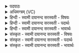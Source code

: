 <details><summary>पदपाठः</summary>

अ॒ग्नेः। ज॒नित्र॑म्। अ॒सि॒। वृष॑णौ। स्थः॒। उ॒र्वशी॑। अ॒सि॒। आ॒युः। अ॒सि॒। पु॒रू॒रवाः॑। अ॒सि॒। गा॒य॒त्रेण॑। त्वा॒। छन्द॑सा। म॒न्था॒मि॒। त्रैष्टु॑भेन। त्वा॒। छन्द॑सा। म॒न्था॒मि॒। जाग॑तेन। त्वा॒। छन्द॑सा। म॒न्था॒मि॒। २।
</details>

<details><summary>अधिमन्त्रम् (VC)</summary>

- विष्णुर्यज्ञो देवता
- गोतम ऋषिः
- आर्षी गायत्री
- षड्जः, धैवतः
</details>

<details><summary>हिन्दी - स्वामी दयानन्द सरस्वती  - विषयः</summary>

फिर वह यज्ञ कैसा है, इस विषय का उपदेश अगले मन्त्र में किया है ॥
</details>

<details><summary>हिन्दी - स्वामी दयानन्द सरस्वती  - पदार्थः</summary>

पदार्थान्वयभाषाः -  हे मनुष्य लोगो ! जैसे मैं जो (अग्नेः) आग्नेय अस्त्रादि की सिद्धि करने हारे अग्नि के (जनित्रम्) उत्पन्न करनेवाला हवि (असि) है, (वृषणौ) जो वर्षा करानेवाले सूर्य्य और वायु (स्थः) हैं, जो (उर्वशी) बहुत सुखों के प्राप्त करानेवाली क्रिया (असि) है, जो (आयुः) जीवन (असि) है, जो (पुरूरवाः) बहुत शास्त्रों के उपदेश करने का निमित्त (असि) है, (त्वा) उस अग्नि (गायत्रेण) गायत्री (छन्दसा) आनन्दकारक स्वच्छन्द क्रिया से (मन्थामि) विलोडन करता हूँ (त्वा) उस सोम आदि ओषधीसमूह (त्रैष्टुभेन) त्रिष्टुप् (छन्दसा) छन्द से (मन्थामि) विलोडन करता हूँ (त्वा) और उस शत्रु दुःखसमूह को (जागतेन) जगती (छन्दसा) छन्द से (मन्थामि) ताड़न करके निवारण करता हूँ, वैसे ही तुम भी किया करो ॥२॥
</details>

<details><summary>हिन्दी - स्वामी दयानन्द सरस्वती  - भावार्थः</summary>

भावार्थभाषाः -  इस मन्त्र में वाचकलुप्तोपमालङ्कार है। सब मनुष्यों को योग्य है कि इस प्रकार की रीति से प्रतिपादन वा सेवन किये हुए यज्ञ से दूसरे मनुष्यों के लिये परोपकार करें ॥२॥
</details>

<details><summary>संस्कृत - स्वामी दयानन्द सरस्वती  - विषयः</summary>

पुनः स यज्ञः कीदृश इत्युपदिश्यते ॥
</details>

<details><summary>संस्कृत - स्वामी दयानन्द सरस्वती  - पदार्थः</summary>

पदार्थान्वयभाषाः -  हे मनुष्या ! यथाऽहं यदग्नेर्जनित्रमसि भवति, यौ वृषणौ स्थो भवतो या उर्वश्यसि भवति, यः पुरूरवाः असि भवति, त्वा तं गायत्रेण छन्दसा मन्थामि, त्वा तं त्रैष्टुभेन छन्दसा मन्थामि, त्वा तं जागतेन छन्दसा मन्थामि तथैव यूयमप्येतत्सर्वमनुष्ठायैतानि निष्पादयत ॥२॥
</details>

<details><summary>संस्कृत - स्वामी दयानन्द सरस्वती  - भावार्थः</summary>

भावार्थभाषाः -  अत्र वाचकलुप्तोपमालङ्कारः। सर्वैर्मनुष्यैरेवं रीत्योक्तेन यज्ञेन परोपकारकरणं सम्पादनीयम् ॥२॥
</details>